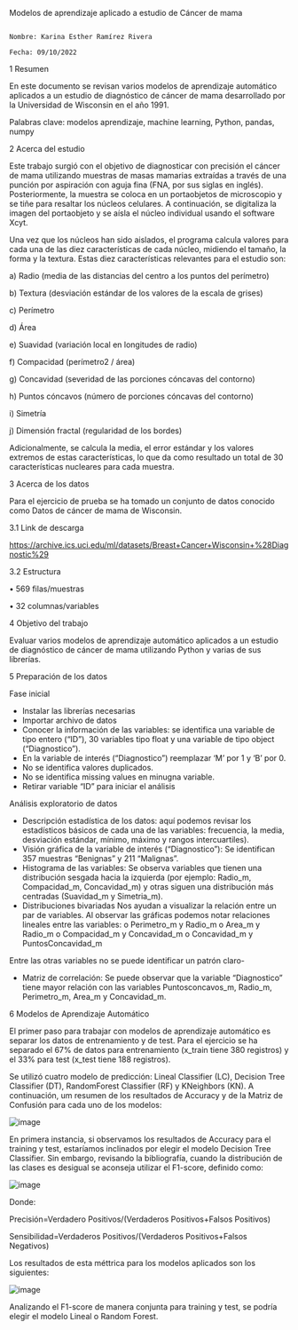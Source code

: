 Modelos de aprendizaje aplicado a estudio de Cáncer de mama 

                                                                          Nombre: Karina Esther Ramírez Rivera
                                                                          Fecha: 09/10/2022

1	Resumen

En este documento se revisan varios modelos de aprendizaje automático aplicados a un estudio de diagnóstico de cáncer de mama desarrollado por la Universidad de Wisconsin en el año 1991. 


Palabras clave: modelos aprendizaje, machine learning, Python, pandas, numpy



2	Acerca del estudio 

Este trabajo surgió con el objetivo de diagnosticar con precisión el cáncer de mama utilizando muestras de masas mamarias extraídas a través de una punción por aspiración con aguja fina (FNA, por sus siglas en inglés). Posteriormente, la muestra se coloca en un portaobjetos de microscopio y se tiñe para resaltar los núcleos celulares. A continuación, se digitaliza la imagen del portaobjeto y se aísla el núcleo individual usando el software Xcyt.

Una vez que los núcleos han sido aislados, el programa calcula valores para cada una de las diez características de cada núcleo, midiendo el tamaño, la forma y la textura. Estas diez características relevantes para el estudio son:

a)	Radio (media de las distancias del centro a los puntos del perímetro)

b)	Textura (desviación estándar de los valores de la escala de grises)

c)	Perímetro

d)	Área

e)	Suavidad (variación local en longitudes de radio)

f)	Compacidad (perímetro2 / área)

g)	Concavidad (severidad de las porciones cóncavas del contorno)

h)	Puntos cóncavos (número de porciones cóncavas del contorno)

i)	Simetría

j)	Dimensión fractal (regularidad de los bordes)

Adicionalmente, se calcula la media, el error estándar y los valores extremos de estas características, lo que da como resultado un total de 30 características nucleares para cada muestra.




3	Acerca de los datos

Para el ejercicio de prueba se ha tomado un conjunto de datos conocido como Datos de cáncer de mama de Wisconsin. 

3.1	Link de descarga

https://archive.ics.uci.edu/ml/datasets/Breast+Cancer+Wisconsin+%28Diagnostic%29

3.2	Estructura

•	569 filas/muestras

•	32 columnas/variables


4	Objetivo del trabajo 

Evaluar varios modelos de aprendizaje automático aplicados a un estudio de diagnóstico de cáncer de mama utilizando Python y varias de sus librerías.


5	Preparación de los datos

Fase inicial 

-	Instalar las librerías necesarias
-	Importar archivo de datos 
-	Conocer la información de las variables: se identifica una variable de tipo entero (“ID”), 30 variables tipo float y una variable de tipo object (“Diagnostico”).
-	En la variable de interés (“Diagnostico”) reemplazar ‘M’ por 1 y ‘B’ por 0.
-	No se identifica valores duplicados.
-	No se identifica missing values en minugna variable.
-	Retirar variable “ID” para iniciar el análisis

Análisis exploratorio de datos 

-	Descripción estadística de los datos: aquí podemos revisar los estadísticos básicos de cada una de las variables: frecuencia, la media, desviación estándar, mínimo, máximo y rangos intercuartiles). 
-	Visión gráfica de la variable de interés (“Diagnostico”): Se identifican 357 muestras “Benignas” y 211 “Malignas”.
-	Histograma de las variables: Se observa variables que tienen una distribución sesgada hacia la izquierda (por ejemplo: Radio_m, Compacidad_m, Concavidad_m) y otras siguen una distribución más centradas (Suavidad_m y Simetria_m).
-	Distribuciones bivariadas
Nos ayudan a visualizar la relación entre un par de variables. Al observar las gráficas podemos notar relaciones lineales entre las variables: 
   o	Perimetro_m y Radio_m
   o	Area_m y Radio_m
   o	Compacidad_m y Concavidad_m
   o	Concavidad_m y PuntosConcavidad_m

Entre las otras variables no se puede identificar un patrón claro- 
-	Matriz de correlación: Se puede observar que la variable “Diagnostico” tiene mayor relación con las variables Puntosconcavos_m, Radio_m, Perimetro_m, Area_m y Concavidad_m.


6	Modelos de Aprendizaje Automático

El primer paso para trabajar con modelos de aprendizaje automático es separar los datos de entrenamiento y de test. Para el ejercicio se ha separado el 67% de datos para entrenamiento (x_train tiene 380 registros) y el 33% para test (x_test tiene 188 registros).

Se utilizó cuatro modelo de predicción: Lineal Classifier (LC), Decision Tree Classifier (DT), RandomForest Classifier (RF) y KNeighbors (KN). A continuación, um resumen de los resultados de Accuracy y de la Matriz de Confusión para cada uno de los modelos:

![image](https://user-images.githubusercontent.com/114968103/194832823-6bdfbd2b-f9b9-4bae-93e3-86596e331d15.png)

En primera instancia, si observamos los resultados de Accuracy para el training y test, estaríamos inclinados por elegir el modelo Decision Tree Classifier. Sin embargo, revisando la bibliografía, cuando la distribución de las clases es desigual se aconseja utilizar el F1-score, definido como:

![image](https://user-images.githubusercontent.com/114968103/194834353-6d88104c-e973-4218-9315-a7d12347c3ab.png)

Donde:

Precisión=Verdadero Positivos/(Verdaderos Positivos+Falsos Positivos)

Sensibilidad=Verdaderos Positivos/(Verdaderos Positivos+Falsos Negativos)

Los resultados de esta méttrica para los modelos aplicados son los siguientes:

![image](https://user-images.githubusercontent.com/114968103/194835487-6516bc34-9c65-4bfa-a670-1b83b2ca8ece.png)

Analizando el F1-score de manera conjunta para training y test, se podría elegir  el modelo Lineal o Random Forest.



